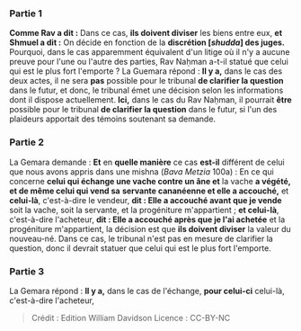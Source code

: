 
### Partie 1
<b>Comme Rav a dit :</b> Dans ce cas, <b>ils doivent diviser</b> les biens entre eux, <b>et Shmuel a dit :</b> On décide en fonction de la <b>discrétion [<i>shudda</i>] des juges.</b> Pourquoi, dans le cas apparemment équivalent d'un litige où il n'y a aucune preuve pour l'une ou l'autre des parties, Rav Naḥman a-t-il statué que celui qui est le plus fort l'emporte ? La Guemara répond : <b>Il y a,</b> dans le cas des deux actes, il ne sera <b>pas</b> possible pour le tribunal <b>de clarifier la question</b> dans le futur, et donc, le tribunal émet une décision selon les informations dont il dispose actuellement. <b>Ici,</b> dans le cas du Rav Naḥman, il pourrait <b>être</b> possible pour le tribunal <b>de clarifier la question</b> dans le futur, si l'un des plaideurs apportait des témoins soutenant sa demande.

### Partie 2
La Gemara demande : <b>Et</b> en <b>quelle manière</b> ce cas <b>est-il</b> différent de celui que nous avons appris</b> dans une mishna (<i>Bava Metzia</i> 100a) : En ce qui concerne <b>celui qui échange une vache contre un âne et</b> la vache <b>a végété, et de même celui qui vend sa</b> <b>servante cananéenne et elle a accouché,</b> et <b>celui-là</b>, c'est-à-dire le vendeur, <b>dit : Elle a accouché avant que je vende</b> soit la vache, soit la servante, et la progéniture m'appartient ; <b>et celui-là</b>, c'est-à-dire l'acheteur, <b>dit : Elle a accouché après que je l'ai achetée</b> et la progéniture m'appartient, la décision est que <b>ils doivent diviser</b> la valeur du nouveau-né. Dans ce cas, le tribunal n'est pas en mesure de clarifier la question, donc il devrait statuer que celui qui est le plus fort l'emporte.

### Partie 3
La Gemara répond : <b>Il y a,</b> dans le cas de l'échange, <b>pour celui-ci</b> celui-là, c'est-à-dire l'acheteur,

>Crédit : Edition William Davidson
>Licence : CC-BY-NC